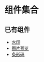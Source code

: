 # 组件集合

## 已有组件

-   [水印](/components/watermark-vue)
-   [图片预览](/components/preview-image)
-   [条形码](/components/barcode)
